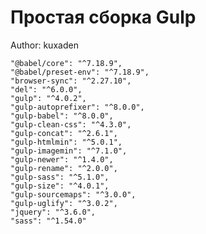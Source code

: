 # Простая сборка Gulp
Author: kuxaden

    "@babel/core": "^7.18.9",
    "@babel/preset-env": "^7.18.9",
    "browser-sync": "^2.27.10",
    "del": "^6.0.0",
    "gulp": "^4.0.2",
    "gulp-autoprefixer": "^8.0.0",
    "gulp-babel": "^8.0.0",
    "gulp-clean-css": "^4.3.0",
    "gulp-concat": "^2.6.1",
    "gulp-htmlmin": "^5.0.1",
    "gulp-imagemin": "^7.1.0",
    "gulp-newer": "^1.4.0",
    "gulp-rename": "^2.0.0",
    "gulp-sass": "^5.1.0",
    "gulp-size": "^4.0.1",
    "gulp-sourcemaps": "^3.0.0",
    "gulp-uglify": "^3.0.2",
    "jquery": "^3.6.0",
    "sass": "^1.54.0"
